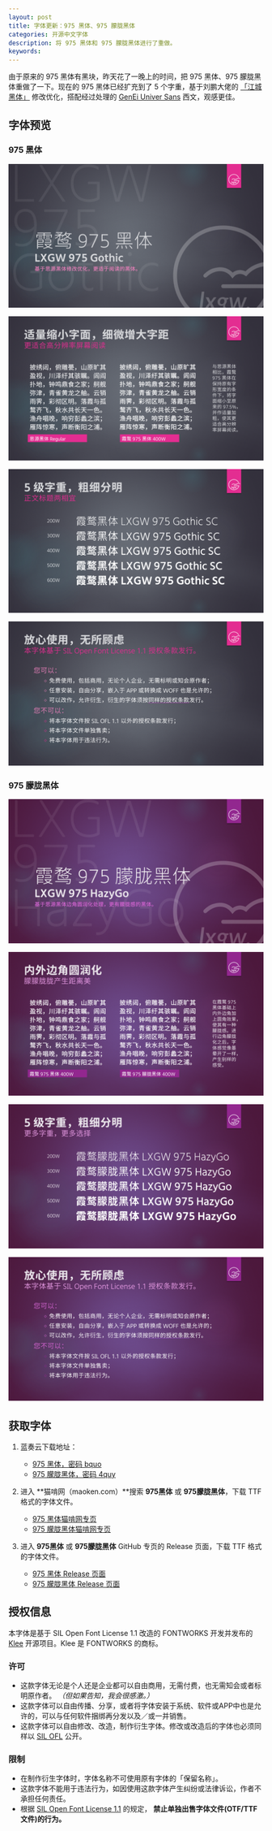 ```yaml
---
layout: post
title: 字体更新：975 黑体、975 朦胧黑体
categories: 开源中文字体
description: 将 975 黑体和 975 朦胧黑体进行了重做。
keywords: 
---
```


由于原来的 975 黑体有黑块，昨天花了一晚上的时间，把 975 黑体、975 朦胧黑体重做了一下。现在的 975 黑体已经扩充到了 5 个字重，基于刘鹏大佬的 [「江城黑体」](https://www.maoken.com/freefonts/5275.html) 修改优化，搭配经过处理的 [GenEi Univer Sans](https://okoneya.jp/font/download.html#dl-geus) 西文，观感更佳。

## 字体预览

### 975 黑体

![](\images\posts\975-fonts-update\975go-1.png)

![](\images\posts\975-fonts-update\975go-2.png)

![](\images\posts\975-fonts-update\975go-3.png)

![](\images\posts\975-fonts-update\975go-4.png)

### 975 朦胧黑体

![](\images\posts\975-fonts-update\975hg-1.png)

![](\images\posts\975-fonts-update\975hg-2.png)

![](\images\posts\975-fonts-update\975hg-3.png)

![](\images\posts\975-fonts-update\975hg-4.png)

## 获取字体

1. 蓝奏云下载地址：
   - [975 黑体，密码 bquo](https://lxgw.lanzoux.com/b0cqi3x9c)
   - [975 朦胧黑体，密码 4quy](https://lxgw.lanzous.com/b0cqkjcte)

2. 进入 **猫啃网（maoken.com）**搜索 **975黑体** 或 **975朦胧黑体**，下载 TTF 格式的字体文件。
   - [975 黑体猫啃网专页](https://www.maoken.com/freefonts/6327.html)
   - [975 朦胧黑体猫啃网专页](https://www.maoken.com/freefonts/7146.html)

3. 进入 **975黑体** 或 **975朦胧黑体** GitHub 专页的 Release 页面，下载 TTF 格式的字体文件。
   - [975 黑体 Release 页面](https://github.com/lxgw/975gothic/releases)
   - [975 朦胧黑体 Release 页面](https://github.com/lxgw/975HazyGo/releases)

## 授权信息

本字体是基于 SIL Open Font License 1.1 改造的 FONTWORKS 开发并发布的 [Klee](https://github.com/fontworks-fonts/Klee) 开源项目。Klee 是 FONTWORKS 的商标。

### 许可

- 这款字体无论是个人还是企业都可以自由商用，无需付费，也无需知会或者标明原作者。 *（但如果告知，我会很感激。）*
- 这款字体可以自由传播、分享，或者将字体安装于系统、软件或APP中也是允许的，可以与任何软件捆绑再分发以及／或一并销售。
- 这款字体可以自由修改、改造，制作衍生字体。修改或改造后的字体也必须同样以 [SIL OFL](https://scripts.sil.org/OFL) 公开。

### 限制

- 在制作衍生字体时，字体名称不可使用原有字体的「保留名称」。
- 这款字体不能用于违法行为，如因使用这款字体产生纠纷或法律诉讼，作者不承担任何责任。
- 根据 [SIL Open Font License 1.1](https://scripts.sil.org/OFL) 的规定， **禁止单独出售字体文件(OTF/TTF文件)的行为。**